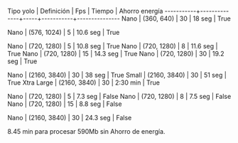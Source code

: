 Tipo yolo  | Definición   | Fps | Tiempo    | Ahorro energía
-----------+--------------+-----+-----------+---------------
Nano       | (360, 640)   | 30  | 18 seg    | True

Nano       | (576, 1024)  | 5   | 10.6 seg  | True

Nano       | (720, 1280)  | 5   | 10.8 seg  | True
Nano       | (720, 1280)  | 8   | 11.6 seg  | True
Nano       | (720, 1280)  | 15  | 14.3 seg  | True
Nano       | (720, 1280)  | 30  | 19.2 seg  | True

Nano       | (2160, 3840) | 30  | 38 seg    | True
Small      | (2160, 3840) | 30  | 51 seg    | True
Xtra Large | (2160, 3840) | 30  | 2:30 min  | True


Nano       | (720, 1280)  | 5   | 7.3 seg   | False
Nano       | (720, 1280)  | 8   | 7.5 seg   | False
Nano       | (720, 1280)  | 15  | 8.8 seg   | False

Nano       | (2160, 3840) | 30  | 24.3 seg  | False


8.45 min para procesar 590Mb sin Ahorro de energía.